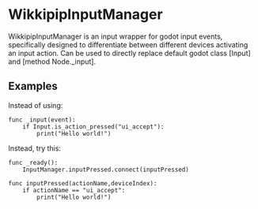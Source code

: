 # WikkipipInputManager
WikkipipInputManager is an input wrapper for godot input events, specifically designed to differentiate between different devices activating an input action.
Can be used to directly replace default godot class [Input] and [method Node._input].
## Examples
Instead of using:
```
func _input(event):
    if Input.is_action_pressed("ui_accept"):
        print("Hello world!")
```
Instead, try this:
```
func _ready():
    InputManager.inputPressed.connect(inputPressed)

func inputPressed(actionName,deviceIndex):
    if actionName == "ui_accept":
        print("Hello world!")
```
